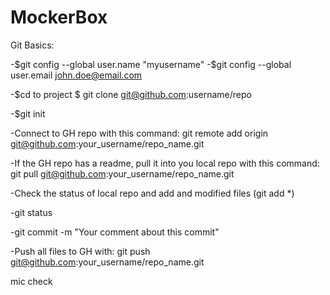 MockerBox
=========
Git Basics:

-$git config --global user.name "myusername" -$git config --global user.email john.doe@email.com

-$cd to project $ git clone git@github.com:username/repo

-$git init

-Connect to GH repo with this command: git remote add origin git@github.com:your_username/repo_name.git

-If the GH repo has a readme, pull it into you local repo with this command: git pull git@github.com:your_username/repo_name.git

-Check the status of local repo and add and modified files (git add *)

-git status

-git commit -m "Your comment about this commit"

-Push all files to GH with: git push git@github.com:your_username/repo_name.git

mic check
